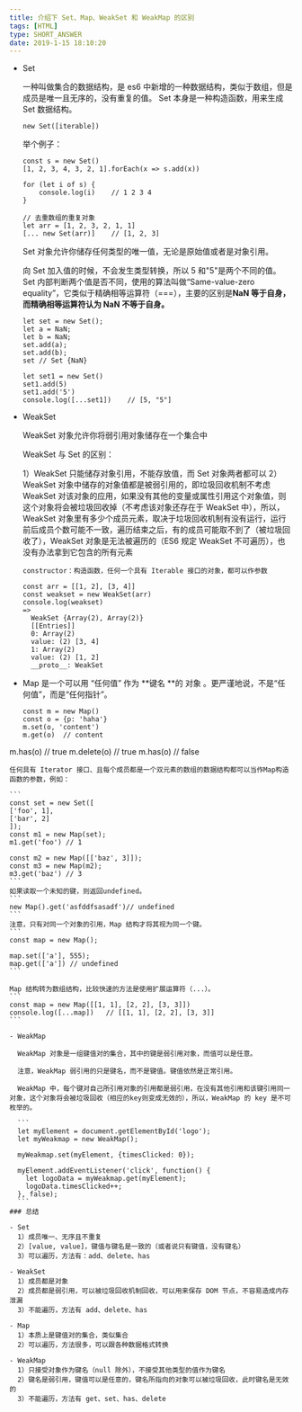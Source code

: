 ```yaml
---
title: 介绍下 Set、Map、WeakSet 和 WeakMap 的区别
tags: [HTML]
type: SHORT_ANSWER
date: 2019-1-15 18:10:20
---
```


- Set

  一种叫做集合的数据结构，是 es6 中新增的一种数据结构，类似于数组，但是成员是唯一且无序的，没有重复的值。
  Set 本身是一种构造函数，用来生成 Set 数据结构。

  ```
  new Set([iterable])
  ```

  举个例子：

  ```
  const s = new Set()
  [1, 2, 3, 4, 3, 2, 1].forEach(x => s.add(x))

  for (let i of s) {
      console.log(i)	// 1 2 3 4
  }

  // 去重数组的重复对象
  let arr = [1, 2, 3, 2, 1, 1]
  [... new Set(arr)]	// [1, 2, 3]
  ```

  Set 对象允许你储存任何类型的唯一值，无论是原始值或者是对象引用。

  向 Set 加入值的时候，不会发生类型转换，所以 5 和"5"是两个不同的值。Set 内部判断两个值是否不同，使用的算法叫做“Same-value-zero equality”，它类似于精确相等运算符（===），主要的区别是**NaN 等于自身，而精确相等运算符认为 NaN 不等于自身。**

  ```
  let set = new Set();
  let a = NaN;
  let b = NaN;
  set.add(a);
  set.add(b);
  set // Set {NaN}

  let set1 = new Set()
  set1.add(5)
  set1.add('5')
  console.log([...set1])	// [5, "5"]
  ```

- WeakSet

  WeakSet 对象允许你将弱引用对象储存在一个集合中

  WeakSet 与 Set 的区别：

  1）WeakSet 只能储存对象引用，不能存放值，而 Set 对象两者都可以
  2）WeakSet 对象中储存的对象值都是被弱引用的，即垃圾回收机制不考虑 WeakSet 对该对象的应用，如果没有其他的变量或属性引用这个对象值，则这个对象将会被垃圾回收掉（不考虑该对象还存在于 WeakSet 中），所以，WeakSet 对象里有多少个成员元素，取决于垃圾回收机制有没有运行，运行前后成员个数可能不一致，遍历结束之后，有的成员可能取不到了（被垃圾回收了），WeakSet 对象是无法被遍历的（ES6 规定 WeakSet 不可遍历），也没有办法拿到它包含的所有元素

  ```
  constructor：构造函数，任何一个具有 Iterable 接口的对象，都可以作参数

  const arr = [[1, 2], [3, 4]]
  const weakset = new WeakSet(arr)
  console.log(weakset)
  =>
    WeakSet {Array(2), Array(2)}
    [[Entries]]
    0: Array(2)
    value: (2) [3, 4]
    1: Array(2)
    value: (2) [1, 2]
    __proto__: WeakSet
  ```

- Map
  是一个可以用 “任何值” 作为 **键名 **的 对象 。更严谨地说，不是“任何值”，而是“任何指针”。
  ```
  const m = new Map()
  const o = {p: 'haha'}
  m.set(o, 'content')
  m.get(o)	// content
  ```

m.has(o) // true
m.delete(o) // true
m.has(o) // false

````
任何具有 Iterator 接口、且每个成员都是一个双元素的数组的数据结构都可以当作Map构造函数的参数，例如：

```
const set = new Set([
['foo', 1],
['bar', 2]
]);
const m1 = new Map(set);
m1.get('foo') // 1

const m2 = new Map([['baz', 3]]);
const m3 = new Map(m2);
m3.get('baz') // 3
```
如果读取一个未知的键，则返回undefined。
```
new Map().get('asfddfsasadf')// undefined
```
注意，只有对同一个对象的引用，Map 结构才将其视为同一个键。
```
const map = new Map();

map.set(['a'], 555);
map.get(['a']) // undefined
```

Map 结构转为数组结构，比较快速的方法是使用扩展运算符（...）。
```
const map = new Map([[1, 1], [2, 2], [3, 3]])
console.log([...map])	// [[1, 1], [2, 2], [3, 3]]
```

- WeakMap

  WeakMap 对象是一组键值对的集合，其中的键是弱引用对象，而值可以是任意。

  注意，WeakMap 弱引用的只是键名，而不是键值。键值依然是正常引用。

  WeakMap 中，每个键对自己所引用对象的引用都是弱引用，在没有其他引用和该键引用同一对象，这个对象将会被垃圾回收（相应的key则变成无效的），所以，WeakMap 的 key 是不可枚举的。

  ```
  let myElement = document.getElementById('logo');
  let myWeakmap = new WeakMap();

  myWeakmap.set(myElement, {timesClicked: 0});

  myElement.addEventListener('click', function() {
    let logoData = myWeakmap.get(myElement);
    logoData.timesClicked++;
  }, false);
  ```
### 总结

- Set
  1）成员唯一、无序且不重复
  2）[value, value]，键值与键名是一致的（或者说只有键值，没有键名）
  3）可以遍历，方法有：add、delete、has

- WeakSet
  1）成员都是对象
  2）成员都是弱引用，可以被垃圾回收机制回收，可以用来保存 DOM 节点，不容易造成内存泄漏
  3）不能遍历，方法有 add、delete、has

- Map
  1）本质上是键值对的集合，类似集合
  2）可以遍历，方法很多，可以跟各种数据格式转换

- WeakMap
  1）只接受对象作为键名（null 除外），不接受其他类型的值作为键名
  2）键名是弱引用，键值可以是任意的，键名所指向的对象可以被垃圾回收，此时键名是无效的
  3）不能遍历，方法有 get、set、has、delete
````
